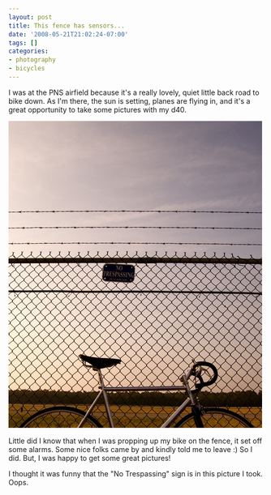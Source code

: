 ```yaml
---
layout: post
title: This fence has sensors...
date: '2008-05-21T21:02:24-07:00'
tags: []
categories:
- photography
- bicycles
---
```

I was at the PNS airfield because it's a really lovely, quiet little back road
to bike down.<!--more--> As I'm there, the sun is setting, planes are flying
in, and it's a great opportunity to take some pictures with my d40.

![](/tumblr_files/aXuJeHmz79ad94yohsRp12XT_1280.jpg)  

Little did I know that when I was propping up my bike on the fence, it set off
some alarms. Some nice folks came by and kindly told me to leave :) So I did.
But, I was happy to get some great pictures!

I thought it was funny that the "No Trespassing" sign is in this picture I
took. Oops.
